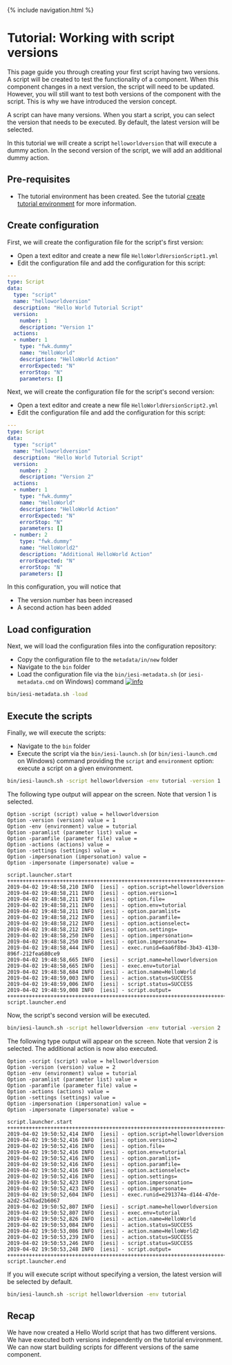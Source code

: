 {% include navigation.html %}

# Tutorial: Working with script versions

This page guide you through creating your first script having two versions. 
A script will be created to test the functionality of a component. 
When this component changes in a next version, the script will need to be updated. 
However, you will still want to test both versions of the component with the script. 
This is why we have introduced the version concept.

A script can have many versions. When you start a script, you can select the version that needs to be executed. 
By default, the latest version will be selected.

In this tutorial we will create a script `helloworldversion` that will execute a dummy action. 
In the second version of the script, we will add an additional dummy action.

## Pre-requisites

* The tutorial environment has been created. See the tutorial [create tutorial environment](/{{site.repository}}/pages/tutorial/tutorialenvironment.html) for more information.

## Create configuration

First, we will create the configuration file for the script's first version:
* Open a text editor and create a new file `HelloWorldVersionScript1.yml`
* Edit the configuration file and add the configuration for this script:

```yaml
---
type: Script
data:
  type: "script"
  name: "helloworldversion"
  description: "Hello World Tutorial Script"
  version:
    number: 1
    description: "Version 1"
  actions:
  - number: 1
    type: "fwk.dummy"
    name: "HelloWorld"
    description: "HelloWorld Action"
    errorExpected: "N"
    errorStop: "N"
    parameters: []
```

Next, we will create the configuration file for the script's second version:
* Open a text editor and create a new file `HelloWorldVersionScript2.yml`
* Edit the configuration file and add the configuration for this script:

```yaml
---
type: Script
data:
  type: "script"
  name: "helloworldversion"
  description: "Hello World Tutorial Script"
  version:
    number: 2
    description: "Version 2"
  actions:
  - number: 1
    type: "fwk.dummy"
    name: "HelloWorld"
    description: "HelloWorld Action"
    errorExpected: "N"
    errorStop: "N"
    parameters: []
  - number: 2
    type: "fwk.dummy"
    name: "HelloWorld2"
    description: "Additional HelloWorld Action"
    errorExpected: "N"
    errorStop: "N"
    parameters: []
```

In this configuration, you will notice that
* The version number has been increased
* A second action has been added

## Load configuration

Next, we will load the configuration files into the configuration repository:
* Copy the configuration file to the `metadata/in/new` folder
* Navigate to the `bin` folder
* Load the configuration file via the `bin/iesi-metadata.sh` (or `iesi-metadata.cmd` on Windows) command [![info](/{{site.repository}}/images/icons/question-dot.png)](/{{site.repository}}/pages/operate/operate.html)

```bash
bin/iesi-metadata.sh -load
```

## Execute the scripts

Finally, we will execute the scripts:
* Navigate to the `bin` folder
* Execute the script via the `bin/iesi-launch.sh` (or `bin/iesi-launch.cmd` on Windows) command providing 
the `script` and `environment` option: execute a script on a given environment. 

```bash
bin/iesi-launch.sh -script helloworldversion -env tutorial -version 1
```

The following type output will appear on the screen. Note that version 1 is selected.

```
Option -script (script) value = helloworldversion
Option -version (version) value = 1
Option -env (environment) value = tutorial
Option -paramlist (parameter list) value = 
Option -paramfile (parameter file) value = 
Option -actions (actions) value = 
Option -settings (settings) value = 
Option -impersonation (impersonation) value = 
Option -impersonate (impersonate) value = 

script.launcher.start
++++++++++++++++++++++++++++++++++++++++++++++++++++++++++++++++++++++++++++++
2019-04-02 19:48:58,210 INFO  [iesi] - option.script=helloworldversion
2019-04-02 19:48:58,211 INFO  [iesi] - option.version=1
2019-04-02 19:48:58,211 INFO  [iesi] - option.file=
2019-04-02 19:48:58,211 INFO  [iesi] - option.env=tutorial
2019-04-02 19:48:58,211 INFO  [iesi] - option.paramlist=
2019-04-02 19:48:58,212 INFO  [iesi] - option.paramfile=
2019-04-02 19:48:58,212 INFO  [iesi] - option.actionselect=
2019-04-02 19:48:58,212 INFO  [iesi] - option.settings=
2019-04-02 19:48:58,250 INFO  [iesi] - option.impersonation=
2019-04-02 19:48:58,250 INFO  [iesi] - option.impersonate=
2019-04-02 19:48:58,444 INFO  [iesi] - exec.runid=6aa6f8bd-3b43-4130-896f-212fea680ce9
2019-04-02 19:48:58,665 INFO  [iesi] - script.name=helloworldversion
2019-04-02 19:48:58,665 INFO  [iesi] - exec.env=tutorial
2019-04-02 19:48:58,684 INFO  [iesi] - action.name=HelloWorld
2019-04-02 19:48:59,003 INFO  [iesi] - action.status=SUCCESS
2019-04-02 19:48:59,006 INFO  [iesi] - script.status=SUCCESS
2019-04-02 19:48:59,008 INFO  [iesi] - script.output=
++++++++++++++++++++++++++++++++++++++++++++++++++++++++++++++++++++++++++++++
script.launcher.end
```

Now, the script's second version will be executed.

```bash
bin/iesi-launch.sh -script helloworldversion -env tutorial -version 2
```

The following type output will appear on the screen. Note that version 2 is selected. The additional action is now also executed.

```
Option -script (script) value = helloworldversion
Option -version (version) value = 2
Option -env (environment) value = tutorial
Option -paramlist (parameter list) value = 
Option -paramfile (parameter file) value = 
Option -actions (actions) value = 
Option -settings (settings) value = 
Option -impersonation (impersonation) value = 
Option -impersonate (impersonate) value = 

script.launcher.start
++++++++++++++++++++++++++++++++++++++++++++++++++++++++++++++++++++++++++++++
2019-04-02 19:50:52,414 INFO  [iesi] - option.script=helloworldversion
2019-04-02 19:50:52,416 INFO  [iesi] - option.version=2
2019-04-02 19:50:52,416 INFO  [iesi] - option.file=
2019-04-02 19:50:52,416 INFO  [iesi] - option.env=tutorial
2019-04-02 19:50:52,416 INFO  [iesi] - option.paramlist=
2019-04-02 19:50:52,416 INFO  [iesi] - option.paramfile=
2019-04-02 19:50:52,416 INFO  [iesi] - option.actionselect=
2019-04-02 19:50:52,416 INFO  [iesi] - option.settings=
2019-04-02 19:50:52,423 INFO  [iesi] - option.impersonation=
2019-04-02 19:50:52,423 INFO  [iesi] - option.impersonate=
2019-04-02 19:50:52,604 INFO  [iesi] - exec.runid=e291374a-d144-47de-a2d2-5476ad2b6067
2019-04-02 19:50:52,807 INFO  [iesi] - script.name=helloworldversion
2019-04-02 19:50:52,807 INFO  [iesi] - exec.env=tutorial
2019-04-02 19:50:52,826 INFO  [iesi] - action.name=HelloWorld
2019-04-02 19:50:53,084 INFO  [iesi] - action.status=SUCCESS
2019-04-02 19:50:53,086 INFO  [iesi] - action.name=HelloWorld2
2019-04-02 19:50:53,239 INFO  [iesi] - action.status=SUCCESS
2019-04-02 19:50:53,246 INFO  [iesi] - script.status=SUCCESS
2019-04-02 19:50:53,248 INFO  [iesi] - script.output=
++++++++++++++++++++++++++++++++++++++++++++++++++++++++++++++++++++++++++++++
script.launcher.end
```

If you will execute script without specifying a version, the latest version will be selected by default.

```bash
bin/iesi-launch.sh -script helloworldversion -env tutorial
```

## Recap

We have now created a Hello World script that has two different versions. 
We have executed both versions independently on the tutorial environment. 
We can now start building scripts for different versions of the same component. 

